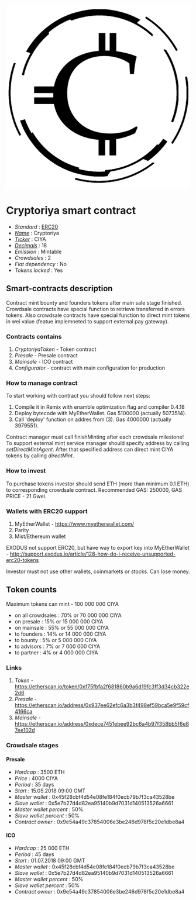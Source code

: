 ![CRYPTORIYA](logo.png "Cryptoriya")

# Cryptoriya smart contract

* _Standard_        : [ERC20](https://github.com/ethereum/EIPs/blob/master/EIPS/eip-20.md)
* _[Name](https://github.com/ethereum/EIPs/blob/master/EIPS/eip-20.md#name)_            : Cryptoriya
* _[Ticker](https://github.com/ethereum/EIPs/blob/master/EIPS/eip-20.md#symbol)_          : CIYA
* _[Decimals](https://github.com/ethereum/EIPs/blob/master/EIPS/eip-20.md#decimals)_        : 18
* _Emission_        : Mintable
* _Crowdsales_      : 2
* _Fiat dependency_ : No
* _Tokens locked_   : Yes

## Smart-contracts description

Contract mint bounty and founders tokens after main sale stage finished. 
Crowdsale contracts have special function to retrieve transferred in errors tokens.
Also crowdsale contracts have special function to direct mint tokens in wei value (featue implemneted to support external pay gateway).

### Contracts contains
1. _CryptoriyaToken_ - Token contract
2. _Presale_ - Presale contract
3. _Mainsale_ - ICO contract
4. _Configurator_ - contract with main configuration for production

### How to manage contract
To start working with contract you should follow next steps:
1. Compile it in Remix with enamble optimization flag and compiler 0.4.18
2. Deploy bytecode with MyEtherWallet. Gas 5100000 (actually 5073514).
3. Call 'deploy' function on addres from (3). Gas 4000000 (actually 3979551). 

Contract manager must call finishMinting after each crowdsale milestone!
To support external mint service manager should specify address by calling _setDirectMintAgent_. After that specified address can direct mint CIYA tokens by calling _directMint_.

### How to invest
To purchase tokens investor should send ETH (more than minimum 0.1 ETH) to corresponding crowdsale contract.
Recommended GAS: 250000, GAS PRICE - 21 Gwei.

### Wallets with ERC20 support
1. MyEtherWallet - https://www.myetherwallet.com/
2. Parity 
3. Mist/Ethereum wallet

EXODUS not support ERC20, but have way to export key into MyEtherWallet - http://support.exodus.io/article/128-how-do-i-receive-unsupported-erc20-tokens

Investor must not use other wallets, coinmarkets or stocks. Can lose money.

## Token counts

Maximum tokens can mint - 100 000 000 CIYA 
* on all crowdsales : 70% or 70 000 000 CIYA 
* on presale : 15% or 15 000 000 CIYA 
* on mainsale : 55% or 55 000 000 CIYA
* to founders : 14% or 14 000 000 CIYA
* to bounty : 5% or 5 000 000 CIYA
* to advisors : 7% or 7 000 000 CIYA
* to partner : 4% or 4 000 000 CIYA


### Links
1. _Token_ - https://etherscan.io/token/0xf75fbfa2f681860b9a6d19fc3ff3d34cb322e2d6
2. _Presale_ - https://etherscan.io/address/0x937ee62efc6a3b3f498ef59bca5e9f59cf4166ca
3. _Mainsale_ - https://etherscan.io/address/0xdece7451ebee92bc6a4b97f358bb5f6e87ee102d

### Crowdsale stages

#### Presale
* _Hardcap_                    : 3500 ETH
* _Price_                      : 4000 CIYA
* _Period_                     : 35 days
* _Start_                      : 15.05.2018 09:00 GMT
* _Master wallet_              : 0x45f28cbf4d54e08fe184f0ecb79b7f3ca43528be 
* _Slave wallet_               : 0x5e7b27d4d82ea95140b9d7031d140513526a6661
* _Master wallet percent_      : 50%
* _Slave wallet percent_       : 50%
* _Contract owner_             : 0x9e54a49c37854006e3be246d978f5c20e1dbe8a4

#### ICO
* _Hardcap_                    : 25 000 ETH
* _Period_                     : 45 days
* _Start_                      : 01.07.2018 09:00 GMT
* _Master wallet_              : 0x45f28cbf4d54e08fe184f0ecb79b7f3ca43528be
* _Slave wallet_               : 0x5e7b27d4d82ea95140b9d7031d140513526a6661
* _Master wallet percent_      : 50%
* _Slave wallet percent_       : 50%
* _Contract owner_             : 0x9e54a49c37854006e3be246d978f5c20e1dbe8a4

